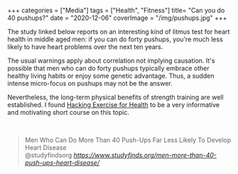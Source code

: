 +++
categories = ["Media"]
tags = ["Health", "Fitness"]
title= "Can you do 40 pushups?"
date = "2020-12-06"
coverImage = "/img/pushups.jpg"
+++

The study linked below reports on an interesting kind of litmus test for heart health in middle aged men: if you can do forty pushups, you're much less likely to have heart problems over the next ten years.

<!--more-->

The usual warnings apply about correlation not implying causation. It's possible that men who can do forty pushups typically embrace other healthy living habits or enjoy some genetic advantage. Thus, a sudden intense micro-focus on pushups may not be the answer.

Nevertheless, the long-term physical benefits of strength training are well established. I found [Hacking Exercise for Health](https://www.coursera.org/learn/hacking-exercise-health) to be a very informative and motivating short course on this topic.

<br>


<blockquote class="quoteback" darkmode="" data-title="Men%20Who%20Can%20Do%20More%20Than%2040%20Push-Ups%20Far%20Less%20Likely%20To%20Develop%20Heart%20Disease%20-%20Study%20Finds" data-author="@studyfindsorg" cite="https://www.studyfinds.org/men-more-than-40-push-ups-heart-disease/">
Men Who Can Do More Than 40 Push-Ups Far Less Likely To Develop Heart Disease
<footer>@studyfindsorg<cite> <a href="https://www.studyfinds.org/men-more-than-40-push-ups-heart-disease/">https://www.studyfinds.org/men-more-than-40-push-ups-heart-disease/</a></cite></footer>
</blockquote><script note="" src="https://cdn.jsdelivr.net/gh/Blogger-Peer-Review/quotebacks@1/quoteback.js"></script>
